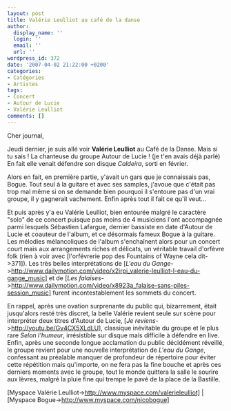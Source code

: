 ```yaml
---
layout: post
title: Valérie Leulliot au café de la danse
author:
  display_name: ''
  login: ''
  email: ''
  url: ''
wordpress_id: 372
date: '2007-04-02 21:22:00 +0200'
categories:
- Catégories
- Artistes
tags:
- Concert
- Autour de Lucie
- Valérie Leulliot
comments: []
---
```

Cher journal,

Jeudi dernier, je suis allé voir __Valérie Leulliot__ au Café de la Danse. Mais si tu sais ! La chanteuse du groupe Autour de Lucie ! (je t'en avais déjà parlé) En fait elle venait défendre son disque *Caldeira*, sorti en février.

Alors en fait, en première partie, y'avait un gars que je connaissais pas, Bogue. Tout seul à la guitare et avec ses samples, j'avoue que c'était pas trop mal même si on se demande bien pourquoi il s'entoure pas d'un vrai groupe, il y gagnerait vachement. Enfin après tout il fait ce qu'il veut...

Et puis après y'a eu Valérie Leulliot, bien entourée malgré le caractère "solo" de ce concert puisque pas moins de 4 musiciens l'ont accompagnée parmi lesquels Sébastien Lafargue, dernier bassiste en date d'Autour de Lucie et coauteur de l'album, et ce désormais fameux Bogue à la guitare. Les mélodies mélancoliques de l'album s'enchaînent alors pour un concert court mais aux arrangements riches et délicats, un véritable travail d'orfèvre folk (rien à voir avec [l'orfévrerie pop des Fountains of Wayne cela dit->371]). Les très belles interprétations de [*L'eau du Gange*->http://www.dailymotion.com/video/x2irpi_valerie-leulliot-l-eau-du-gange_music] et de [*Les falaises*->http://www.dailymotion.com/video/x8923a_falaise-sans-piles-session_music] furent incontestablement les sommets du concert.

En rappel, après une ovation surprenante du public qui, bizarrement, était jusqu'alors resté très discret, la belle Valérie revient seule sur scène pour interpréter deux titres d'Autour de Lucie, [*Je reviens*->http://youtu.be/Gv4CX5XLdLU], classique inévitable du groupe et le plus rare *Selon l'humeur*, irrésistible sur disque mais difficile à défendre en live. Enfin, après une seconde longue acclamation du public décidément réveillé, le groupe revient pour une nouvelle interprétation de *L'eau du Gange*, confessant au préalable manquer de profondeur de répertoire pour éviter cette répétition mais qu'importe, on ne fera pas la fine bouche et après ces derniers moments avec le groupe, tout le monde quittera la salle le sourire aux lèvres, malgré la pluie fine qui trempe le pavé de la place de la Bastille.

[Myspace Valérie Leulliot->http://www.myspace.com/valerieleulliot] | 
[Myspace Bogue->http://www.myspace.com/nicobogue]
